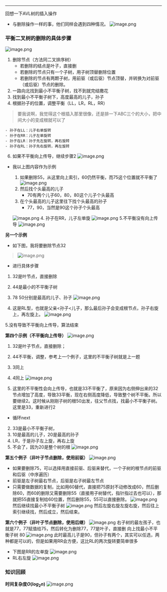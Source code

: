 
---
回想一下AVL树的插入操作
- 与删除操作一样的事，他们同样会遇到四种情况。 
![image.png](https://iili.io/JKp4LF9.png)

### 平衡二叉树的删除的具体步骤
![image.png](https://iili.io/JKyzca2.png)
1. 删除节点（方法同二叉排序树）
	- 若删除的结点是叶子，直接删
	- 若删除的节点只有一个子树，用子树顶替删除位置
	- 若删除的节点有两颗子树，用前驱（或后驱）节点顶替，并转换为对前驱（或后驱）节点的删除。
2. 一路向北找到最小不平衡子树，找不到就完结撒花
3. 找到最小不平衡子树下，高度最高的儿子，孙子
4. 根据孙子的位置，调整平衡（LL，LR，RL，RR）
>要我说啊，我觉得这个根插入那里很像，还是排一下ABC三个的大小，把中间大小的变成根就可以了

	- 孙子在LL：儿子右单旋转
	- 孙子在RR：儿子左单旋转
	- 孙子在LR：孙子先左旋转，再右旋转
	- 孙子在RL：孙子先右旋转，再左旋转
6. 如果不平衡向上传导，继续步骤2
![image.png](https://iili.io/JKylTBI.png)
- 我以上图内容作为示例
	1. 如果删除55，从这里向上索引，60仍然平衡，而75这个位置就不平衡了
	![image.png](https://iili.io/JKy0vAG.png)
	2. 然后找个头最高的儿子
		- 70有两个儿子60，80，80这个儿子个头最高
	3. 在个头最高的儿子这里往下找个头最高的孙子
		- 77，90，当然是90这个孙子个头最高
		
	![image.png](https://iili.io/JKy1PXR.png)
	4. 孙子在RR，儿子左单旋
	![image.png](https://iili.io/JKyMk12.png)
	5.不平衡没有向上传导
	![image.png](https://iili.io/JKyVFrN.png)

**另一个示例**
- 如下图，我将要删除节点32
>![image.png](https://iili.io/JKyVuEl.png)
- 进行具体步骤
1. 32是叶节点，直接删除
2. 44是最小的不平衡子树
3. 78 50分别是最高的儿子、孙子
	![image.png](https://iili.io/JKyWccN.png)

4. 这是RL型，也就是父亲<孙子<儿子，那么最后孙子会变成根节点，孙子右旋上，再左旋上。
	![image.png](https://iili.io/JKyWilV.png)

5.没有导致不平衡向上传导，算法结束


**第四个示例（不平衡向上传导）**
![image.png](https://iili.io/JKyOrWF.png)
1. 32是叶子节点，直接删除；
2. 44不平衡，调整，参考上一个例子，这里的不平衡子树就是上一题
3. 3同上
4. 4同上
![image.png](https://iili.io/JKy8Wkx.png)

5. 这里的不平衡性会向上传导，也就是33不平衡了，原来因为右侧伸出来的32节点增加了高度，导致33平衡，现在右侧高度降低，导致整个树不平衡。所以要继续2。这时候从刚刚子树的根50出发，往父节点找，找最小不平衡子树。这里是33，重新进行2

- 循环next
2. 33是最小不平衡子树，
3. 10是最高的儿子，20是最高的孙子
4. LR，于是孙子左上旋，再右上旋
5. 不会了，因为20是整个树的根
![image.png](https://iili.io/JKymeNS.png)

**第五个例子（非叶子节点删除，使用前驱）**
![image.png](https://iili.io/JKyyKkQ.png)
- 如果要删除75，可以选择用直接前驱、后驱来替代，一个子树的根节点的前驱和后驱（中序遍历）
- 前驱是左子树最右节点，后驱是右子树最左节点
- 只需要做数据的复制，比如用60替代，直接把75原封不动修改成60，然后删除60，而60的删除又需要删除55（直接用子树替代，指针指过去也可以），那就把55直接复制给60位置，然后删除55，55可以直接删除。
![image.png](https://iili.io/Jf9dpft.png)
然后继续找最小不平衡子树
![image.png](https://iili.io/Jf92RzQ.png)
然后左旋右旋左旋右旋，然后往上索引继续找，然后成立，然后结束。

**第六个例子（非叶子节点删除，使用后继）**
![image.png](https://iili.io/Jf92s49.png)
右子树的最左孩子，也就是77，77赋值给75，然后转化为删除77，77是叶子，直接删
向上找最小不平衡子树 80
![image.png](https://iili.io/Jf93zGI.png)
此时最高儿子是90，但孙子有两个，其实可以任选，两种都是可以的，但是如果用RR会方便，这比RL的两次旋转要简单很多
- 下图是RR的左单旋
![image.png](https://iili.io/Jf9FViN.png)
- RL右左旋
![image.png](https://iili.io/Jf9f5yg.png)

### 知识回顾
**时间复杂度$O(log_{2}n)$**
![image.png](https://iili.io/Jf9ITkN.png)

